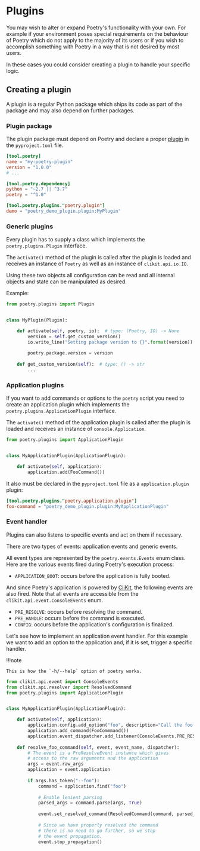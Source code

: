 # Plugins

You may wish to alter or expand Poetry's functionality with your own.
For example if your environment poses special requirements 
on the behaviour of Poetry which do not apply to the majority of its users 
or if you wish to accomplish something with Poetry in a way that is not desired by most users.

In these cases you could consider creating a plugin to handle your specific logic.


## Creating a plugin

A plugin is a regular Python package which ships its code as part of the package 
and may also depend on further packages.

### Plugin package

The plugin package must depend on Poetry
and declare a proper [plugin](/docs/pyproject/#plugins) in the `pyproject.toml` file.

```toml
[tool.poetry]
name = "my-poetry-plugin"
version = "1.0.0"
# ...

[tool.poetry.dependency]
python = "~2.7 || ^3.7"
poetry = "^1.0"

[tool.poetry.plugins."poetry.plugin"]
demo = "poetry_demo_plugin.plugin:MyPlugin"
```

### Generic plugins

Every plugin has to supply a class which implements the `poetry.plugins.Plugin` interface.

The `activate()` method of the plugin is called after the plugin is loaded 
and receives an instance of `Poetry` as well as an instance of `clikit.api.io.IO`.

Using these two objects all configuration can be read 
and all internal objects and state can be manipulated as desired.

Example:

```python
from poetry.plugins import Plugin


class MyPlugin(Plugin):

    def activate(self, poetry, io):  # type: (Poetry, IO) -> None
        version = self.get_custom_version()
        io.write_line("Setting package version to {}".format(version))
        
        poetry.package.version = version
        
    def get_custom_version(self):  # type: () -> str
        ...
```

### Application plugins

If you want to add commands or options to the `poetry` script you need
to create an application plugin which implements the `poetry.plugins.ApplicationPlugin` interface.

The `activate()` method of the application plugin is called after the plugin is loaded 
and receives an instance of `console.Application`.

```python
from poetry.plugins import ApplicationPlugin


class MyApplicationPlugin(ApplicationPlugin):

    def activate(self, application):
        application.add(FooCommand())
```

It also must be declared in the `pyproject.toml` file as a `application.plugin` plugin:

```toml
[tool.poetry.plugins."poetry.application.plugin"]
foo-command = "poetry_demo_plugin.plugin:MyApplicationPlugin"
```


### Event handler

Plugins can also listens to specific events and act on them if necessary.

There are two types of events: application events and generic events.

All event types are represented by the `poetry.events.Events` enum class.
Here are the various events fired during Poetry's execution process:

- `APPLICATION_BOOT`: occurs before the application is fully booted.

And since Poetry's application is powered by [CliKit](https://github.com/sdispater/clikit),
the following events are also fired. Note that all events are accessible from
the `clikit.api.event.ConsoleEvents` enum.

- `PRE_RESOLVE`: occurs before resolving the command.
- `PRE_HANDLE`: occurs before the command is executed.
- `CONFIG`: occurs before the application's configuration is finalized.

Let's see how to implement an application event handler. For this example
we want to add an option to the application and, if it is set, trigger
a specific handler.

!!!note

    This is how the `-h/--help` option of poetry works.
    
```python
from clikit.api.event import ConsoleEvents
from clikit.api.resolver import ResolvedCommand
from poetry.plugins import ApplicationPlugin


class MyApplicationPlugin(ApplicationPlugin):

    def activate(self, application):
        application.config.add_option("foo", description="Call the foo command")
        application.add_command(FooCommmand())
        application.event_dispatcher.add_listener(ConsoleEvents.PRE_RESOLVE, self.resolve_foo_command)
        
    def resolve_foo_command(self, event, event_name, dispatcher):
        # The event is a PreResolveEvent instance which gives
        # access to the raw arguments and the application
        args = event.raw_args
        application = event.application
        
        if args.has_token("--foo"):
            command = application.find("foo")
            
            # Enable lenient parsing
            parsed_args = command.parse(args, True)
            
            event.set_resolved_command(ResolvedCommand(command, parsed_args))
            
            # Since we have properly resolved the command
            # there is no need to go further, so we stop
            # the event propagation.
            event.stop_propagation()
```
